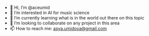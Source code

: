 - 👋 Hi, I’m @aceumid
- 👀 I’m interested in AI for music science
- 🌱 I’m currently learning what is in the world out there on this topic
- 💞️ I’m looking to collaborate on any project in this area 
- 📫 How to reach me: asya.umidova@gmail.com

<!---
aceumid/aceumid is a ✨ special ✨ repository because its `README.md` (this file) appears on your GitHub profile.
You can click the Preview link to take a look at your changes.
--->
